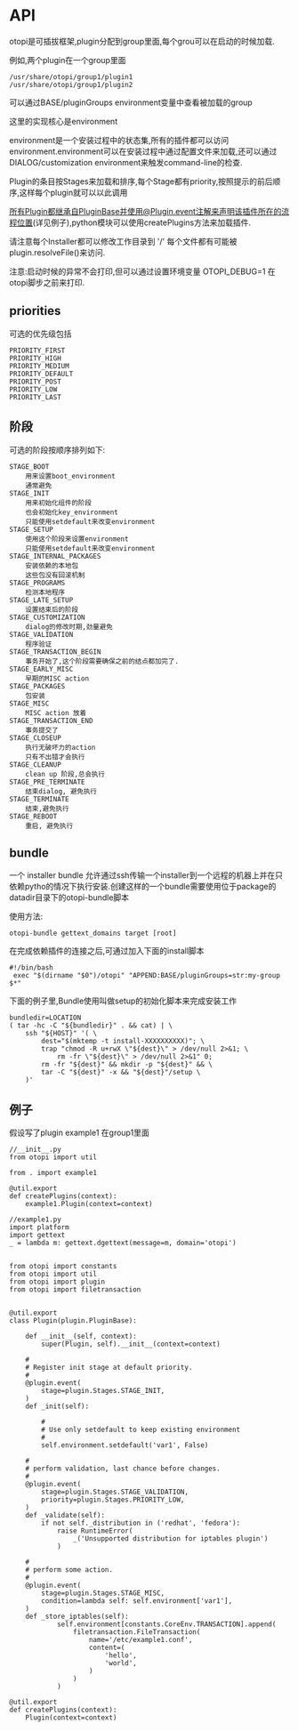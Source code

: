 # API
otopi是可插拔框架,plugin分配到group里面,每个grou可以在启动的时候加载.

例如,两个plugin在一个group里面
    
    /usr/share/otopi/group1/plugin1
    /usr/share/otopi/group1/plugin2
    
可以通过BASE/pluginGroups environment变量中查看被加载的group

这里的实现核心是environment

environment是一个安装过程中的状态集,所有的插件都可以访问environment.environment可以在安装过程中通过配置文件来加载,还可以通过DIALOG/customization environment来触发command-line的检查.

Plugin的条目按Stages来加载和排序,每个Stage都有priority,按照提示的前后顺序,这样每个plugin就可以以此调用

所有Plugin都继承自PluginBase并使用@Plugin.event注解来声明该插件所在的流程位置(详见例子),python模块可以使用createPlugins方法来加载插件.

请注意每个Installer都可以修改工作目录到 '/'  每个文件都有可能被plugin.resolveFile()来访问.

注意:启动时候的异常不会打印,但可以通过设置环境变量 OTOPI_DEBUG=1 在otopi脚步之前来打印.

## priorities

可选的优先级包括

    PRIORITY_FIRST
    PRIORITY_HIGH
    PRIORITY_MEDIUM
    PRIORITY_DEFAULT
    PRIORITY_POST
    PRIORITY_LOW
    PRIORITY_LAST

## 阶段

可选的阶段按顺序排列如下:

    STAGE_BOOT
        用来设置boot_environment
        通常避免
    STAGE_INIT
        用来初始化组件的阶段
        也会初始化key_environment
        只能使用setdefault来改变environment
    STAGE_SETUP
        使用这个阶段来设置environment
        只能使用setdefault来改变environment
    STAGE_INTERNAL_PACKAGES
        安装依赖的本地包
        这些包没有回滚机制
    STAGE_PROGRAMS
        检测本地程序
    STAGE_LATE_SETUP
        设置结束后的阶段
    STAGE_CUSTOMIZATION
        dialog的修改时期,劲量避免
    STAGE_VALIDATION
        程序验证
    STAGE_TRANSACTION_BEGIN
        事务开始了,这个阶段需要确保之前的结点都加完了.
    STAGE_EARLY_MISC
        早期的MISC action
    STAGE_PACKAGES
        包安装
    STAGE_MISC
        MISC action 放着
    STAGE_TRANSACTION_END
        事务提交了
    STAGE_CLOSEUP
        执行无破坏力的action
        只有不出错才会执行
    STAGE_CLEANUP
        clean up 阶段,总会执行
    STAGE_PRE_TERMINATE
        结束dialog, 避免执行
    STAGE_TERMINATE
        结束,避免执行
    STAGE_REBOOT
        重启, 避免执行

## bundle

一个 installer bundle 允许通过ssh传输一个installer到一个远程的机器上并在只依赖pytho的情况下执行安装.创建这样的一个bundle需要使用位于package的datadir目录下的otopi-bundle脚本

使用方法:
    
    otopi-bundle gettext_domains target [root]

在完成依赖插件的连接之后,可通过加入下面的install脚本

    #!/bin/bash
     exec "$(dirname "$0")/otopi" "APPEND:BASE/pluginGroups=str:my-group $*"
     
下面的例子里,Bundle使用叫做setup的初始化脚本来完成安装工作

    bundledir=LOCATION
    ( tar -hc -C "${bundledir}" . && cat) | \
        ssh "${HOST}" '( \
            dest="$(mktemp -t install-XXXXXXXXXX)"; \
            trap "chmod -R u+rwX \"${dest}\" > /dev/null 2>&1; \
                rm -fr \"${dest}\" > /dev/null 2>&1" 0;
            rm -fr "${dest}" && mkdir -p "${dest}" && \
            tar -C "${dest}" -x && "${dest}"/setup \
        )'

## 例子

假设写了plugin example1 在group1里面


```
//__init__.py
from otopi import util

from . import example1

@util.export
def createPlugins(context):
    example1.Plugin(context=context)
```


```
//example1.py
import platform
import gettext
_ = lambda m: gettext.dgettext(message=m, domain='otopi')


from otopi import constants
from otopi import util
from otopi import plugin
from otopi import filetransaction


@util.export
class Plugin(plugin.PluginBase):

    def __init__(self, context):
        super(Plugin, self).__init__(context=context)

    #
    # Register init stage at default priority.
    #
    @plugin.event(
        stage=plugin.Stages.STAGE_INIT,
    )
    def _init(self):

        #
        # Use only setdefault to keep existing environment
        #
        self.environment.setdefault('var1', False)

    #
    # perform validation, last chance before changes.
    #
    @plugin.event(
        stage=plugin.Stages.STAGE_VALIDATION,
        priority=plugin.Stages.PRIORITY_LOW,
    )
    def _validate(self):
        if not self._distribution in ('redhat', 'fedora'):
            raise RuntimeError(
                _('Unsupported distribution for iptables plugin')
            )

    #
    # perform some action.
    #
    @plugin.event(
        stage=plugin.Stages.STAGE_MISC,
        condition=lambda self: self.environment['var1'],
    )
    def _store_iptables(self):
            self.environment[constants.CoreEnv.TRANSACTION].append(
                filetransaction.FileTransaction(
                    name='/etc/example1.conf',
                    content=(
                        'hello',
                        'world',
                    )
                )
            )

@util.export
def createPlugins(context):
    Plugin(context=context)

```

